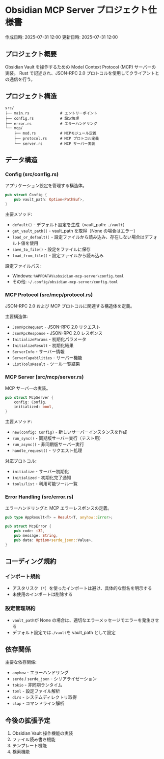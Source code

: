 # Obsidian MCP Server プロジェクト仕様書

作成日時: 2025-07-31 12:00
更新日時: 2025-07-31 12:00

## プロジェクト概要

Obsidian Vault を操作するための Model Context Protocol (MCP) サーバーの実装。
Rust で記述され、JSON-RPC 2.0 プロトコルを使用してクライアントとの通信を行う。

## プロジェクト構造

```text
src/
├── main.rs              # エントリーポイント
├── config.rs            # 設定管理
├── error.rs             # エラーハンドリング
└── mcp/
    ├── mod.rs           # MCPモジュール定義
    ├── protocol.rs      # MCP プロトコル定義
    └── server.rs        # MCP サーバー実装
```

## データ構造

### Config (src/config.rs)

アプリケーション設定を管理する構造体。

```rust
pub struct Config {
    pub vault_path: Option<PathBuf>,
}
```

主要メソッド:

- `default()` - デフォルト設定を生成（vault_path: `./vault`）
- `get_vault_path()` - vault_path を取得（None の場合はエラー）
- `load_or_default()` - 設定ファイルから読み込み、存在しない場合はデフォルト値を使用
- `save_to_file()` - 設定をファイルに保存
- `load_from_file()` - 設定ファイルから読み込み

設定ファイルパス:

- Windows: `%APPDATA%\obsidian-mcp-server\config.toml`
- その他: `~/.config/obsidian-mcp-server/config.toml`

### MCP Protocol (src/mcp/protocol.rs)

JSON-RPC 2.0 および MCP プロトコルに関連する構造体を定義。

主要構造体:

- `JsonRpcRequest` - JSON-RPC 2.0 リクエスト
- `JsonRpcResponse` - JSON-RPC 2.0 レスポンス
- `InitializeParams` - 初期化パラメータ
- `InitializeResult` - 初期化結果
- `ServerInfo` - サーバー情報
- `ServerCapabilities` - サーバー機能
- `ListToolsResult` - ツール一覧結果

### MCP Server (src/mcp/server.rs)

MCP サーバーの実装。

```rust
pub struct McpServer {
    config: Config,
    initialized: bool,
}
```

主要メソッド:

- `new(config: Config)` - 新しいサーバーインスタンスを作成
- `run_sync()` - 同期版サーバー実行（テスト用）
- `run_async()` - 非同期版サーバー実行
- `handle_request()` - リクエスト処理

対応プロトコル:

- `initialize` - サーバー初期化
- `initialized` - 初期化完了通知
- `tools/list` - 利用可能ツール一覧

### Error Handling (src/error.rs)

エラーハンドリングと MCP エラーレスポンスの定義。

```rust
pub type AppResult<T> = Result<T, anyhow::Error>;

pub struct McpError {
    pub code: i32,
    pub message: String,
    pub data: Option<serde_json::Value>,
}
```

## コーディング規約

### インポート規約

- アスタリスク（`*`）を使ったインポートは避け、具体的な型名を明示する
- 未使用のインポートは削除する

### 設定管理規約

- `vault_path`が None の場合は、適切なエラーメッセージでエラーを発生させる
- デフォルト設定では`./vault`を vault_path として設定

## 依存関係

主要な依存関係:

- `anyhow` - エラーハンドリング
- `serde` / `serde_json` - シリアライゼーション
- `tokio` - 非同期ランタイム
- `toml` - 設定ファイル解析
- `dirs` - システムディレクトリ取得
- `clap` - コマンドライン解析

## 今後の拡張予定

1. Obsidian Vault 操作機能の実装
2. ファイル読み書き機能
3. テンプレート機能
4. 検索機能
